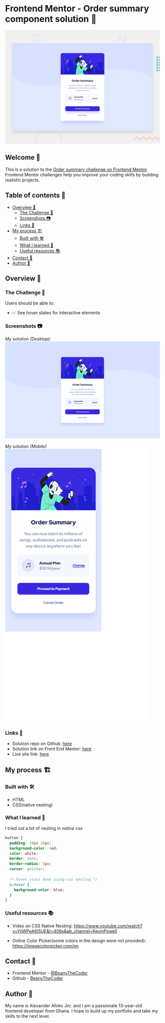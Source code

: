 # Frontend Mentor - Order summary component solution 🚀

![preview](./design/desktop-preview.jpg)

## Welcome 👋

This is a solution to the [Order summary challenge on Frontend Mentor](https://www.frontendmentor.io/challenges/order-summary-component-QlPmajDUj/). Frontend Mentor challenges help you improve your coding skills by building realistic projects.

## Table of contents 📑

- [Overview 🌟](#overview-🌟)
  - [The Challenge 🧪](#the-challenge-🧪)
  - [Screenshots 📷](#screenshots-📷)
  - [Links 🔗](#links-🔗)
- [My process 🏗️](#my-process-🏗️)
  - [Built with 🛠️](#built-with-🛠️)
  - [What I learned 🧠](#what-i-learned-🧠)
  - [Useful resources 📚](#useful-resources-📚)
- [Contact 📧](#contact-📧)
- [Author 👤](#author-👤)

## Overview 🌟

### The Challenge 🧪

Users should be able to:

- ✅ See hover states for interactive elements

### Screenshots 📷

_My solution (Desktop):_
![image of desktop solution](./readme-images/desktop.png)

_My solution (Mobile)_
![image of mobile solution](./readme-images/mobile.png)

### Links 🔗

- Solution repo on Github: [here](https://github.com/BeanyTheCoder/order-summary-component-main)
- Solution link on Front End Mentor: [here](https://www.frontendmentor.io/solutions/order-summary-component-html-and-css-BRsjnUBMWt)
- Live site link: [here](https://beanythecoder.github.io/order-summary-component-main)

## My process 🏗️

### Built with 🛠️

- HTML
- CSS(native nesting)

### What I learned 🧠

I tried out a bit of nesting in _native_ css

```css
button {
  padding: 10px 20px;
  background-color: red;
  color: white;
  border: none;
  border-radius: 5px;
  cursor: pointer;

  /* hover state done using css nesting */
  &:hover {
    background-color: blue;
  }
}
```

### Useful resources 📚

- Video on CSS Native Nesting: https://www.youtube.com/watch?v=YnWPeA6l5UE&t=408s&ab_channel=KevinPowell

- Online Color Picker(some colors in the design were not provided): https://imagecolorpicker.com/en

## Contact 📧

- Frontend Mentor - [@BeanyTheCoder](https://www.frontendmentor.io/profile/BeanyTheCoder)
- Github - [BeanyTheCoder](https://github.com/BeanyTheCoder)

## Author 👤

My name is Alexander Afoko Jnr. and I am a passionate 13-year-old frontend developer from Ghana.
I hope to build up my portfolio and take my skills to the next level.
